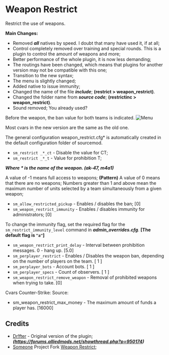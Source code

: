# Weapon Restrict
Restrict the use of weapons.

**Main Changes:**
- Removed ***all*** natives by speed. I doubt that many have used it, if at all;
- Control completely removed over training and special rounds. This is a plugin to control the amount of weapons and more;
- Better performance of the whole plugin, it is now less demanding;
- The routings have been changed, which means that plugins for another version may not be compatible with this one;
- Transition to the new syntax;
- The menu is slightly changed;
- Added native to issue immunity;
- Changed the name of the file ***include***; **(restrict > weapon_restrict)**.
- Changed the folder name from ***source code***; **(restrictinc > weapon_restrict)**.
- Sound removed; You already used?

Before the weapon, the ban value for both teams is indicated.
![Menu](http://hlmod.ru/attachments/upload_2017-10-9_22-34-34-png.26198)

Most cvars in the new version are the same as the old one.

The general configuration  weapon_restrict.cfg* is automatically created in the default configuration folder of sourcemod.

- `sm_restrict _*_ct` - Disable the value for CT;
- `sm_restrict _*_t` - Value for prohibition T;

***Where * is the name of the weapon. (ak-47, m4a1)***

A value of -1 means full access to weapons; **(Pattern)**
A value of 0 means that there are no weapons;
Numbers greater than 1 and above mean the maximum number of units selected by a team simultaneously from a given weapon;

- `sm_allow_restricted_pickup` - Enables / disables the ban; [0]
- `sm_weapon_restrict_immunity` - Enables / disables immunity for administrators; [0]

To change the immunity flag, set the required flag for the `sm_restrict_immunity_level` command in ***admin_overrides.cfg***. **[The default flag is `"a"`]**

- `sm_weapon_restrict_print_delay` - Interval between prohibition messages. 0 - hang up. [5.0]
- `sm_perplayer_restrict` - Enables / Disables the weapon ban, depending on the number of players on the team. [ 1 ]
- `sm_perplayer_bots` - Account bots. [ 1 ]
- `sm_perplayer_specs` - Count of observers. [ 1 ]
- `sm_weapon_restrict_remove_weapon` - Removal of prohibited weapons when trying to take. [0]

Cvars Counter-Strike: Source:

- sm_weapon_restrict_max_money - The maximum amount of funds a player has. [16000]

## Credits
- [Dr!fter](https://forums.alliedmods.net/showthread.php?p=950174) - Original version of the plugin; ***(https://forums.alliedmods.net/showthread.php?p=950174)***
- [Someone](https://github.com/SomethingFromSomewhere) Project Fork [Weapon Restrict](https://github.com/SomethingFromSomewhere/Weapon-Restrict-Forked);
